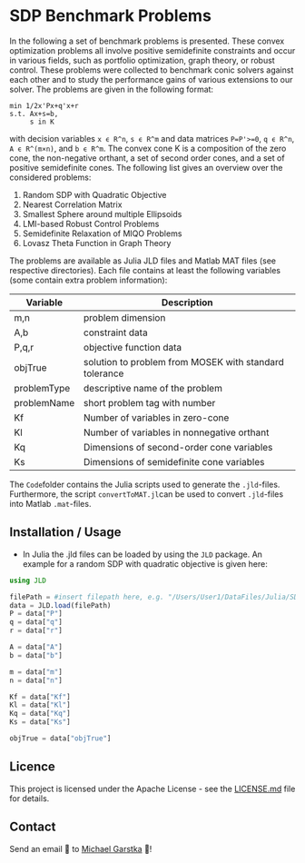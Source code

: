 # SDP Benchmark Problems
In the following a set of benchmark problems is presented. These convex optimization problems all involve positive semidefinite constraints and occur in various fields, 
such as portfolio optimization, graph theory, or robust control. These problems were collected to benchmark conic solvers 
against each other and to study the performance gains of various extensions to our solver. The problems are given in the following format:
```
min 1/2x'Px+q'x+r
s.t. Ax+s=b,
     s in K
```
with decision variables `x ϵ R^n`, `s ϵ R^m` and data matrices `P=P'>=0`, `q ϵ R^n`, `A ϵ R^(m×n)`, and `b ϵ R^m`. The convex cone K is a composition of the zero cone, 
the non-negative orthant, a set of second order cones, and a set of positive semidefinite cones. The following list gives an overview over the considered problems:
1. Random SDP with Quadratic Objective
2. Nearest Correlation Matrix
3. Smallest Sphere around multiple Ellipsoids
4. LMI-based Robust Control Problems
5. Semidefinite Relaxation of MIQO Problems
6. Lovasz Theta Function in Graph Theory

The problems are available as Julia JLD files and Matlab MAT files (see respective directories). Each file contains at least the following variables (some contain extra problem information):

Variable | Description |
--- | --- |
m,n | problem dimension | 
A,b | constraint data | 
P,q,r | objective function data | 
objTrue | solution to problem from MOSEK with standard tolerance |
problemType | descriptive name of the problem | 
problemName | short problem tag with number |
Kf | Number of variables in zero-cone |
Kl | Number of variables in nonnegative orthant |
Kq | Dimensions of second-order cone variables |
Ks | Dimensions of semidefinite cone variables |

The `Code`folder contains the Julia scripts used to generate the `.jld`-files. Furthermore, the script `convertToMAT.jl`can be used to convert `.jld`-files into Matlab `.mat`-files.

## Installation / Usage
- In Julia the .jld files can be loaded by using the `JLD` package. An example for a random SDP with quadratic objective is given here:
```julia
using JLD

filePath = #insert filepath here, e.g. "/Users/User1/DataFiles/Julia/SDPQuad/SDPQuad01.jld"
data = JLD.load(filePath)
P = data["P"]
q = data["q"]
r = data["r"]

A = data["A"]
b = data["b"]

m = data["m"]
n = data["n"]

Kf = data["Kf"]
Kl = data["Kl"]
Kq = data["Kq"]
Ks = data["Ks"]

objTrue = data["objTrue"]
```

## Licence
This project is licensed under the Apache License - see the [LICENSE.md](LICENSE.md) file for details.

## Contact
Send an email :email: to [Michael Garstka](mailto:michael.garstka@eng.ox.ac.uk) :rocket:!	
